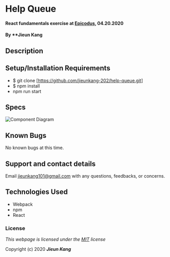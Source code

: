 # Help Queue

#### React fundamentals exercise at [Epicodus](https://www.epicodus.com/), 04.20.2020 

#### By **Jieun Kang 

## Description 

## Setup/Installation Requirements

* $ git clone [https://github.com/jieunkang-202/help-queue.git]
* $ npm install
* npm run start

## Specs
![Component Diagram](src/assets/images/component-diagram.jpg)

## Known Bugs

No known bugs at this time.


## Support and contact details

Email jieunkang101@gmail.com with any questions, feedbacks, or concerns.

## Technologies Used

* Webpack
* npm
* React

### License

*This webpage is licensed under the [MIT](https://en.wikipedia.org/wiki/MIT_License) license*

Copyright (c) 2020 **_Jieun Kang_**
